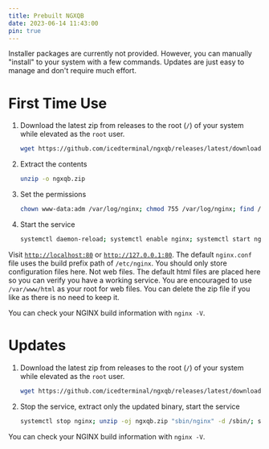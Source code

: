 ```yaml
---
title: Prebuilt NGXQB
date: 2023-06-14 11:43:00
pin: true
---
```


Installer packages are currently not provided. However, you can manually "install" to your system with a few commands. Updates are just easy to manage and don't require much effort.

# First Time Use
1. Download the latest zip from releases to the root (`/`) of your system while elevated as the `root` user.
    ```bash
    wget https://github.com/icedterminal/ngxqb/releases/latest/download/ngxqb.zip
    ```
3. Extract the contents
    ```bash
    unzip -o ngxqb.zip
    ```
4. Set the permissions
    ```bash
    chown www-data:adm /var/log/nginx; chmod 755 /var/log/nginx; find /var/cache/nginx -type d | xargs chown www-data:root; find /var/cache/nginx -type d | xargs chmod 755
    ```
5. Start the service
    ```bash
    systemctl daemon-reload; systemctl enable nginx; systemctl start nginx
    ```

Visit [`http://localhost:80`](http://localhost:80) or [`http://127.0.0.1:80`](http://127.0.0.1:80). The default `nginx.conf` file uses the build prefix path of `/etc/nginx`. You should only store configuration files here. Not web files. The default html files are placed here so you can verify you have a working service. You are encouraged to use `/var/www/html` as your root for web files. You can delete the zip file if you like as there is no need to keep it.

You can check your NGINX build information with `nginx -V`.

# Updates
1. Download the latest zip from releases to the root (`/`) of your system while elevated as the `root` user.
    ```bash
    wget https://github.com/icedterminal/ngxqb/releases/latest/download/ngxqb.zip
    ```
3. Stop the service, extract only the updated binary, start the service
    ```bash
    systemctl stop nginx; unzip -oj ngxqb.zip "sbin/nginx" -d /sbin/; systemctl start nginx
    ```

You can check your NGINX build information with `nginx -V`.
